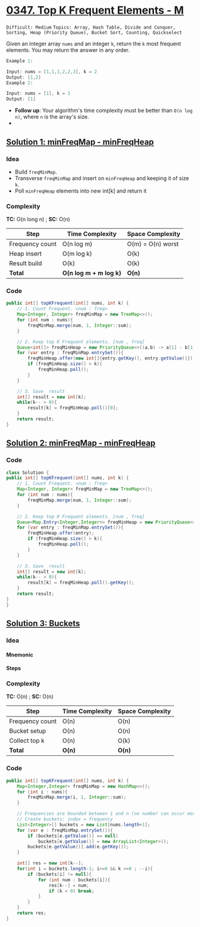 
# [0347. Top K Frequent Elements - M](https://leetcode.com/problems/top-k-frequent-elements/description/)

`Difficult: Medium`
`Topics: Array, Hash Table, Divide and Conquer, Sorting, Heap (Priority Queue), Bucket Sort, Counting, Quickselect`

Given an integer array `nums` and an integer `k`, return the `k` most frequent elements. You may return the answer in any order.


 
 ```java
Example 1:

Input: nums = [1,1,1,2,2,3], k = 2
Output: [1,2]
Example 2:

Input: nums = [1], k = 1
Output: [1]
```
- **Follow up**: Your algorithm's time complexity must be better than `O(n log n)`, where `n` is the array's size.
- 
## [Solution 1: minFreqMap - minFreqHeap ](https://leetcode.com/problems/top-k-frequent-elements/submissions/1671990801/)

### Idea
- Build `freqMinMap`.
- Transverse `freqMinMap` and insert on `minFreqHeap` and keeping it of size `k`.
- Poll `minFreqHeap` elements into new int[k] and return it
  

### Complexity
**TC:** O(n long n) ; **SC:** O(n)

| Step            | Time Complexity          | Space Complexity  |
| --------------- | ------------------------ | ----------------- |
| Frequency count | O(n log m)               | O(m) = O(n) worst |
| Heap insert     | O(m log k)               | O(k)              |
| Result build    | O(k)                     | O(k)              |
| **Total**       | **O(n log m + m log k)** | **O(n)**          |


### Code
```java
public int[] topKFrequent(int[] nums, int k) {
    // 1. Count Frequent. <num : freq>
    Map<Integer, Integer> freqMinMap = new TreeMap<>();
    for (int num : nums){
        freqMinMap.merge(num, 1, Integer::sum);
    }

    // 2. Keep top K Frequent elements. [num , freq]
    Queue<int[]> freqMinHeap = new PriorityQueue<>((a,b) -> a[1] - b[1]);
    for (var entry : freqMinMap.entrySet()){
        freqMinHeap.offer(new int[]{entry.getKey(), entry.getValue()});
        if (freqMinHeap.size() > k){
            freqMinHeap.poll();
        }
    }

    // 3. Save  result
    int[] result = new int[k];
    while(k-- > 0){
        result[k] = freqMinHeap.poll()[0];
    }
    return result;        
}
```

## [Solution 2: minFreqMap - minFreqHeap ](https://leetcode.com/problems/top-k-frequent-elements/submissions/1671994857/)

### Code
```java
class Solution {
public int[] topKFrequent(int[] nums, int k) {
    // 1. Count Frequent. <num : freq>
    Map<Integer, Integer> freqMinMap = new TreeMap<>();
    for (int num : nums){
        freqMinMap.merge(num, 1, Integer::sum);
    }

    // 2. Keep top K Frequent elements. [num , freq]
    Queue<Map.Entry<Integer,Integer>> freqMinHeap = new PriorityQueue<>(Map.Entry.comparingByValue());
    for (var entry : freqMinMap.entrySet()){
        freqMinHeap.offer(entry);
        if (freqMinHeap.size() > k){
            freqMinHeap.poll();
        }
    }

    // 3. Save  result
    int[] result = new int[k];
    while(k-- > 0){
        result[k] = freqMinHeap.poll().getKey();
    }
    return result;        
}
}
```

## [Solution 3: Buckets ]( https://leetcode.com/problems/top-k-frequent-elements/submissions/1671997150/ )

### Idea
#### Mnemonic
#### Steps

### Complexity
**TC:** O(n) ; **SC:** O(n)

| Step            | Time Complexity | Space Complexity |
| --------------- | --------------- | ---------------- |
| Frequency count | O(n)            | O(n)             |
| Bucket setup    | O(n)            | O(n)             |
| Collect top k   | O(n)            | O(k)             |
| **Total**       | **O(n)**        | **O(n)**         |


### Code
```java
public int[] topKFrequent(int[] nums, int k) {
    Map<Integer,Integer> freqMinMap = new HashMap<>();
    for (int i : nums){
        freqMinMap.merge(i, 1, Integer::sum);
    }            

    // Frequencies are bounded between 1 and n (no number can occur more than n times).
    // Create buckets: index = frequency
    List<Integer>[] buckets = new List[nums.length+1];
    for (var e : freqMinMap.entrySet()){
        if (buckets[e.getValue()] == null)
            buckets[e.getValue()] = new ArrayList<Integer>();
        buckets[e.getValue()].add(e.getKey());
    }

    int[] res = new int[k--];
    for(int i = buckets.length-1; i>=0 && k >=0 ; --i){
        if (buckets[i] != null){
            for (int num : buckets[i]){
                res[k--] = num;
                if (k < 0) break;
            }
        }
    }
    return res;
}
```